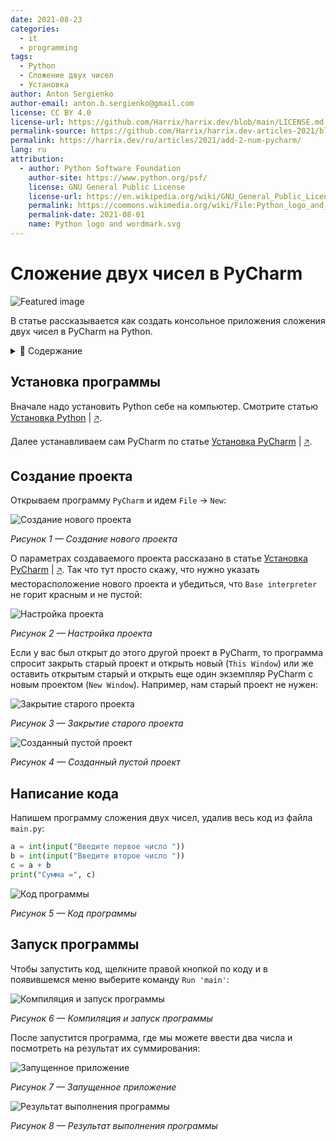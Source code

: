 ```yaml
---
date: 2021-08-23
categories:
  - it
  - programming
tags:
  - Python
  - Сложение двух чисел
  - Установка
author: Anton Sergienko
author-email: anton.b.sergienko@gmail.com
license: CC BY 4.0
license-url: https://github.com/Harrix/harrix.dev/blob/main/LICENSE.md
permalink-source: https://github.com/Harrix/harrix.dev-articles-2021/blob/main/add-2-num-pycharm/add-2-num-pycharm.md
permalink: https://harrix.dev/ru/articles/2021/add-2-num-pycharm/
lang: ru
attribution:
  - author: Python Software Foundation
    author-site: https://www.python.org/psf/
    license: GNU General Public License
    license-url: https://en.wikipedia.org/wiki/GNU_General_Public_License
    permalink: https://commons.wikimedia.org/wiki/File:Python_logo_and_wordmark.svg
    permalink-date: 2021-08-01
    name: Python logo and wordmark.svg
---
```


# Сложение двух чисел в PyCharm

![Featured image](featured-image.svg)

В статье рассказывается как создать консольное приложения сложения двух чисел в PyCharm на Python.

<details>
<summary>📖 Содержание</summary>

- [Установка программы](#установка-программы)
- [Создание проекта](#создание-проекта)
- [Написание кода](#написание-кода)
- [Запуск программы](#запуск-программы)

</details>

## Установка программы

Вначале надо установить Python себе на компьютер. Смотрите статью [Установка Python](https://github.com/Harrix/harrix.dev-articles-2021/blob/main/install-python/install-python.md) | [🡥](https://harrix.dev/ru/articles/2021/install-python/).

Далее устанавливаем сам PyCharm по статье [Установка PyCharm](https://github.com/Harrix/harrix.dev-articles-2021/blob/main/install-pycharm/install-pycharm.md) | [🡥](https://harrix.dev/ru/articles/2021/install-pycharm/).

## Создание проекта

Открываем программу `PyCharm` и идем `File` → `New`:

![Создание нового проекта](img/new-project_01.png)

_Рисунок 1 — Создание нового проекта_

О параметрах создаваемого проекта рассказано в статье [Установка PyCharm](https://github.com/Harrix/harrix.dev-articles-2021/blob/main/install-pycharm/install-pycharm.md) | [🡥](https://harrix.dev/ru/articles/2021/install-pycharm/). Так что тут просто скажу, что нужно указать месторасположение нового проекта и убедиться, что `Base interpreter` не горит красным и не пустой:

![Настройка проекта](img/new-project_02.png)

_Рисунок 2 — Настройка проекта_

Если у вас был открыт до этого другой проект в PyCharm, то программа спросит закрыть старый проект и открыть новый (`This Window`) или же оставить открытым старый и открыть еще один экземпляр PyCharm с новым проектом (`New Window`). Например, нам старый проект не нужен:

![Закрытие старого проекта](img/new-project_03.png)

_Рисунок 3 — Закрытие старого проекта_

![Созданный пустой проект](img/new-project_04.png)

_Рисунок 4 — Созданный пустой проект_

## Написание кода

Напишем программу сложения двух чисел, удалив весь код из файла `main.py`:

```python
a = int(input("Введите первое число "))
b = int(input("Введите второе число "))
c = a + b
print("Сумма =", c)
```

![Код программы](img/code.png)

_Рисунок 5 — Код программы_

## Запуск программы

Чтобы запустить код, щелкните правой кнопкой по коду и в появившемся меню выберите команду `Run 'main'`:

![Компиляция и запуск программы](img/run.png)

_Рисунок 6 — Компиляция и запуск программы_

После запустится программа, где мы можете ввести два числа и посмотреть на результат их суммирования:

![Запущенное приложение](img/result_01.png)

_Рисунок 7 — Запущенное приложение_

![Результат выполнения программы](img/result_02.png)

_Рисунок 8 — Результат выполнения программы_
